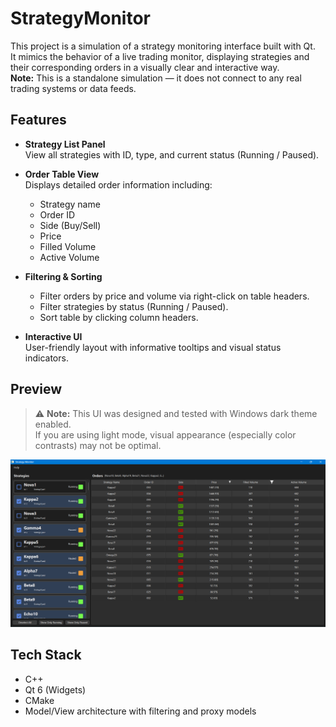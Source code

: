 # StrategyMonitor

This project is a simulation of a strategy monitoring interface built with Qt.  
It mimics the behavior of a live trading monitor, displaying strategies and their corresponding orders in a visually clear and interactive way.  
**Note:** This is a standalone simulation — it does not connect to any real trading systems or data feeds.

## Features

- **Strategy List Panel**  
  View all strategies with ID, type, and current status (Running / Paused).

- **Order Table View**  
  Displays detailed order information including:
  - Strategy name
  - Order ID
  - Side (Buy/Sell)
  - Price
  - Filled Volume
  - Active Volume

- **Filtering & Sorting**  
  - Filter orders by price and volume via right-click on table headers.
  - Filter strategies by status (Running / Paused).
  - Sort table by clicking column headers.

- **Interactive UI**  
  User-friendly layout with informative tooltips and visual status indicators.

## Preview

> ⚠️ **Note:** This UI was designed and tested with Windows dark theme enabled.  
> If you are using light mode, visual appearance (especially color contrasts) may not be optimal.

![App Screenshot](https://github.com/yunnsbz/StrategyMonitor/blob/main/preview.png)

## Tech Stack

- C++
- Qt 6 (Widgets)
- CMake
- Model/View architecture with filtering and proxy models
